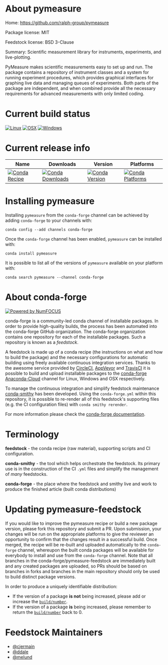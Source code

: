 <!--
# -*- mode: jinja -*-
-->

About pymeasure
===============

Home: https://github.com/ralph-group/pymeasure

Package license: MIT

Feedstock license: BSD 3-Clause

Summary: Scientific measurement library for instruments, experiments, and live-plotting.

PyMeasure makes scientific measurements easy to set up and run. The package contains a
repository of instrument classes and a system for running experiment procedures,
which provides graphical interfaces for graphing live data and managing queues of
experiments. Both parts of the package are independent, and when combined provide
all the necessary requirements for advanced measurements with only limited coding.


Current build status
====================

[![Linux](https://img.shields.io/circleci/project/github/conda-forge/pymeasure-feedstock/master.svg?label=Linux)](https://circleci.com/gh/conda-forge/pymeasure-feedstock)
[![OSX](https://img.shields.io/travis/conda-forge/pymeasure-feedstock/master.svg?label=macOS)](https://travis-ci.org/conda-forge/pymeasure-feedstock)
[![Windows](https://img.shields.io/appveyor/ci/conda-forge/pymeasure-feedstock/master.svg?label=Windows)](https://ci.appveyor.com/project/conda-forge/pymeasure-feedstock/branch/master)

Current release info
====================

| Name | Downloads | Version | Platforms |
| --- | --- | --- | --- |
| [![Conda Recipe](https://img.shields.io/badge/recipe-pymeasure-green.svg)](https://anaconda.org/conda-forge/pymeasure) | [![Conda Downloads](https://img.shields.io/conda/dn/conda-forge/pymeasure.svg)](https://anaconda.org/conda-forge/pymeasure) | [![Conda Version](https://img.shields.io/conda/vn/conda-forge/pymeasure.svg)](https://anaconda.org/conda-forge/pymeasure) | [![Conda Platforms](https://img.shields.io/conda/pn/conda-forge/pymeasure.svg)](https://anaconda.org/conda-forge/pymeasure) |

Installing pymeasure
====================

Installing `pymeasure` from the `conda-forge` channel can be achieved by adding `conda-forge` to your channels with:

```
conda config --add channels conda-forge
```

Once the `conda-forge` channel has been enabled, `pymeasure` can be installed with:

```
conda install pymeasure
```

It is possible to list all of the versions of `pymeasure` available on your platform with:

```
conda search pymeasure --channel conda-forge
```


About conda-forge
=================

[![Powered by NumFOCUS](https://img.shields.io/badge/powered%20by-NumFOCUS-orange.svg?style=flat&colorA=E1523D&colorB=007D8A)](http://numfocus.org)

conda-forge is a community-led conda channel of installable packages.
In order to provide high-quality builds, the process has been automated into the
conda-forge GitHub organization. The conda-forge organization contains one repository
for each of the installable packages. Such a repository is known as a *feedstock*.

A feedstock is made up of a conda recipe (the instructions on what and how to build
the package) and the necessary configurations for automatic building using freely
available continuous integration services. Thanks to the awesome service provided by
[CircleCI](https://circleci.com/), [AppVeyor](https://www.appveyor.com/)
and [TravisCI](https://travis-ci.org/) it is possible to build and upload installable
packages to the [conda-forge](https://anaconda.org/conda-forge)
[Anaconda-Cloud](https://anaconda.org/) channel for Linux, Windows and OSX respectively.

To manage the continuous integration and simplify feedstock maintenance
[conda-smithy](https://github.com/conda-forge/conda-smithy) has been developed.
Using the ``conda-forge.yml`` within this repository, it is possible to re-render all of
this feedstock's supporting files (e.g. the CI configuration files) with ``conda smithy rerender``.

For more information please check the [conda-forge documentation](https://conda-forge.org/docs/).

Terminology
===========

**feedstock** - the conda recipe (raw material), supporting scripts and CI configuration.

**conda-smithy** - the tool which helps orchestrate the feedstock.
                   Its primary use is in the construction of the CI ``.yml`` files
                   and simplify the management of *many* feedstocks.

**conda-forge** - the place where the feedstock and smithy live and work to
                  produce the finished article (built conda distributions)


Updating pymeasure-feedstock
============================

If you would like to improve the pymeasure recipe or build a new
package version, please fork this repository and submit a PR. Upon submission,
your changes will be run on the appropriate platforms to give the reviewer an
opportunity to confirm that the changes result in a successful build. Once
merged, the recipe will be re-built and uploaded automatically to the
`conda-forge` channel, whereupon the built conda packages will be available for
everybody to install and use from the `conda-forge` channel.
Note that all branches in the conda-forge/pymeasure-feedstock are
immediately built and any created packages are uploaded, so PRs should be based
on branches in forks and branches in the main repository should only be used to
build distinct package versions.

In order to produce a uniquely identifiable distribution:
 * If the version of a package **is not** being increased, please add or increase
   the [``build/number``](https://conda.io/docs/user-guide/tasks/build-packages/define-metadata.html#build-number-and-string).
 * If the version of a package **is** being increased, please remember to return
   the [``build/number``](https://conda.io/docs/user-guide/tasks/build-packages/define-metadata.html#build-number-and-string)
   back to 0.

Feedstock Maintainers
=====================

* [@cjermain](https://github.com/cjermain/)
* [@ddale](https://github.com/ddale/)
* [@melund](https://github.com/melund/)

